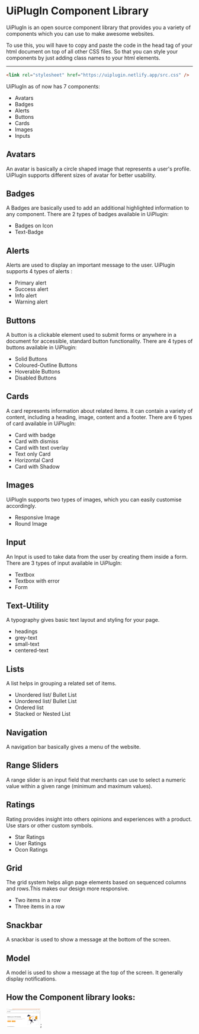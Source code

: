 # UiPlugIn Component Library

UiPlugIn is an open source component library that provides you a variety of components which you can use to make awesome websites.

To use this, you will have to copy and paste the code in the head tag
of your html document on top of all other CSS files. So that you can
style your components by just adding class names to your html
elements.

---

```html
<link rel="stylesheet" href="https://uiplugin.netlify.app/src.css" />
```

UiPlugIn as of now has 7 components:

- Avatars
- Badges
- Alerts
- Buttons
- Cards
- Images
- Inputs

## Avatars

An avatar is basically a circle shaped image that represents a user's profile. UiPlugin supports different sizes of avatar for better usability.

## Badges

A Badges are basically used to add an additional highlighted information to any component. There are 2 types of badges available in UiPlugin:

- Badges on Icon
- Text-Badge

## Alerts

Alerts are used to display an important message to the user. UiPlugin supports 4 types of alerts :

- Primary alert
- Success alert
- Info alert
- Warning alert

## Buttons

A button is a clickable element used to submit forms or anywhere in a document for accessible, standard button functionality. There are 4 types of buttons available in UiPlugin:

- Solid Buttons
- Coloured-Outline Buttons
- Hoverable Buttons
- Disabled Buttons

## Cards

A card represents information about related items. It can contain a variety of content, including a heading, image, content and a footer. There are 6 types of card available in UiPlugIn:

- Card with badge
- Card with dismiss
- Card with text overlay
- Text only Card
- Horizontal Card
- Card with Shadow

## Images

UiPlugIn supports two types of images, which you can easily customise accordingly.

- Responsive Image
- Round Image

## Input

An Input is used to take data from the user by creating them inside a form.
There are 3 types of input available in UiPlugIn:

- Textbox
- Textbox with error
- Form

## Text-Utility

A typography gives basic text layout and styling for your page.

- headings
- grey-text
- small-text
- centered-text

## Lists

A list helps in grouping a related set of items.

- Unordered list/ Bullet List
- Unordered list/ Bullet List
- Ordered list
- Stacked or Nested List

## Navigation

A navigation bar basically gives a menu of the website.

## Range Sliders

A range slider is an input field that merchants can use to select a numeric value within a given range (minimum and maximum values).

## Ratings

Rating provides insight into others opinions and experiences with a product. Use stars or other custom symbols.

- Star Ratings
- User Ratings
- Ocon Ratings

## Grid

The grid system helps align page elements based on sequenced columns and rows.This makes our design more responsive.

- Two items in a row
- Three items in a row

## Snackbar

A snackbar is used to show a message at the bottom of the screen.

## Model

A model is used to show a message at the top of the screen. It generally display notifications.


## How the Component library looks:

![UiPlugin](https://github.com/sahiba0915/UiPlugIn_CL/blob/tempdev/UIplugin.gif);
